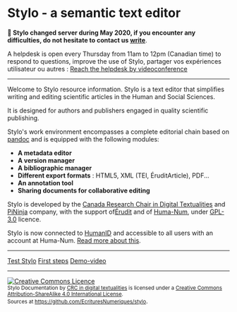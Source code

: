 # Stylo - a semantic text editor

**📢 Stylo changed server during May 2020, if you encounter any difficulties, do not hesitate to contact us [write](mailto:crc.ecrituresnumeriques@gmail.com)**.

A helpdesk is open every Thursday from 11am to 12pm (Canadian time) to respond to questions, improve the use of Stylo, partager vos expériences utilisateur ou autres : <a class="btn btn-info" href="https://meet.jit.si/stylo" role="button">Reach the helpdesk by videoconference</a>

---

Welcome to Stylo resource information. Stylo is a text editor that simplifies writing and editing scientific articles in the Human and Social Sciences.

It is designed for authors and publishers engaged in quality scientific publishing.

Stylo's work environment encompasses a complete editorial chain based on [pandoc](https://pandoc.org/) and is equipped with the following modules: 

- **A metadata editor**
- **A version manager**
- **A bibliographic manager**
- **Different export formats** : HTML5, XML (TEI, ÉruditArticle), PDF...
- **An annotation tool**
- **Sharing documents for collaborative editing**

Stylo is developed by the [Canada Research Chair in Digital Textualities](https://ecrituresnumeriques.ca/en/) and [PiNinja](https://3.14159.ninja/) company, with the support of[Érudit](https://www.erudit.org/en/) and of [Huma-Num](https://www.huma-num.fr/), under [GPL-3.0](https://github.com/EcrituresNumeriques/stylo/blob/master/LICENSE) licence.

Stylo is now connected to [HumanID](https://humanid.huma-num.fr/) and accessible to all users with an account at Huma-Num. [Read more about this](https://humanum.hypotheses.org/6311).

---

<a class="btn btn-info" href="https://stylo.huma-num.fr" role="button">Test Stylo</a> <a class="btn btn-info" href="pages/firststeps.md" role="button">First steps</a> <a class="btn btn-info" href="https://ia601400.us.archive.org/16/items/stylo_202009/Stylo.mp4" role="button">Demo-video</a>

---

<a rel="license" href="http://creativecommons.org/licenses/by-sa/4.0/"><img alt="Creative Commons Licence" style="border-width:0" src="https://i.creativecommons.org/l/by-sa/4.0/88x31.png" /></a><br /><small><span xmlns:dct="http://purl.org/dc/terms/" property="dct:title">Stylo Documentation</span> by <a xmlns:cc="http://creativecommons.org/ns#" href="http://ecrituresnumeriques.ca/" property="cc:attributionName" rel="cc:attributionURL">CRC in digital textualities</a> is licensed under a <a rel="license" href="http://creativecommons.org/licenses/by-sa/4.0/">Creative Commons Attribution-ShareAlike 4.0 International License</a>. <br />Sources at <a xmlns:dct="http://purl.org/dc/terms/" href="https://github.com/EcrituresNumeriques/stylo/tree/master/docs" rel="dct:source">https://github.com/EcrituresNumeriques/stylo</a></small>.
